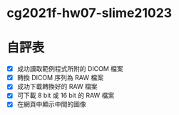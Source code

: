 # cg2021f-hw07-slime21023

# 自評表
 - [x] 成功讀取範例程式所附的 DICOM 檔案
 - [x] 轉換 DICOM 序列為 RAW 檔案
 - [x] 成功下載轉換好的 RAW 檔案
 - [x] 可下載 8 bit 或 16 bit 的 RAW 檔案
 - [x] 在網頁中顯示中間的圖像